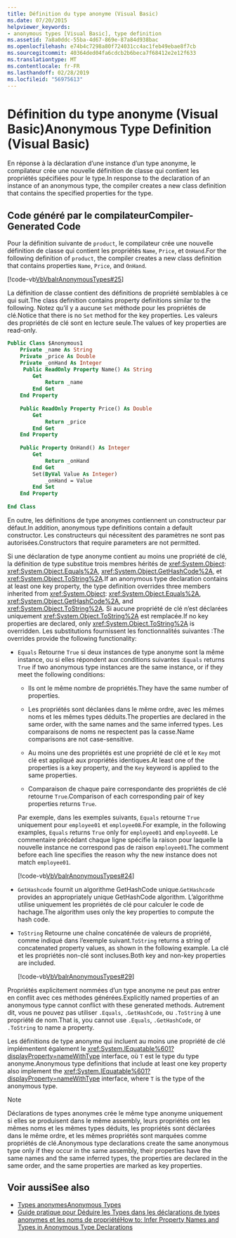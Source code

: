 ```yaml
---
title: Définition du type anonyme (Visual Basic)
ms.date: 07/20/2015
helpviewer_keywords:
- anonymous types [Visual Basic], type definition
ms.assetid: 7a8a0ddc-55ba-4d67-869e-87a84d938bac
ms.openlocfilehash: e74b4c7298a80f724031cc4ac1feb49ebae8f7cb
ms.sourcegitcommit: 40364ded04fa6cdcb2b6beca7f68412e2e12f633
ms.translationtype: MT
ms.contentlocale: fr-FR
ms.lasthandoff: 02/28/2019
ms.locfileid: "56975613"
---
```

# <a name="anonymous-type-definition-visual-basic"></a><span data-ttu-id="77133-102">Définition du type anonyme (Visual Basic)</span><span class="sxs-lookup"><span data-stu-id="77133-102">Anonymous Type Definition (Visual Basic)</span></span>
<span data-ttu-id="77133-103">En réponse à la déclaration d’une instance d’un type anonyme, le compilateur crée une nouvelle définition de classe qui contient les propriétés spécifiées pour le type.</span><span class="sxs-lookup"><span data-stu-id="77133-103">In response to the declaration of an instance of an anonymous type, the compiler creates a new class definition that contains the specified properties for the type.</span></span>  
  
## <a name="compiler-generated-code"></a><span data-ttu-id="77133-104">Code généré par le compilateur</span><span class="sxs-lookup"><span data-stu-id="77133-104">Compiler-Generated Code</span></span>  
 <span data-ttu-id="77133-105">Pour la définition suivante de `product`, le compilateur crée une nouvelle définition de classe qui contient les propriétés `Name`, `Price`, et `OnHand`.</span><span class="sxs-lookup"><span data-stu-id="77133-105">For the following definition of `product`, the compiler creates a new class definition that contains properties `Name`, `Price`, and `OnHand`.</span></span>  
  
 [!code-vb[VbVbalrAnonymousTypes#25](~/samples/snippets/visualbasic/VS_Snippets_VBCSharp/VbVbalrAnonymousTypes/VB/Class2.vb#25)]  
  
 <span data-ttu-id="77133-106">La définition de classe contient des définitions de propriété semblables à ce qui suit.</span><span class="sxs-lookup"><span data-stu-id="77133-106">The class definition contains property definitions similar to the following.</span></span> <span data-ttu-id="77133-107">Notez qu’il y a aucune `Set` méthode pour les propriétés de clé.</span><span class="sxs-lookup"><span data-stu-id="77133-107">Notice that there is no `Set` method for the key properties.</span></span> <span data-ttu-id="77133-108">Les valeurs des propriétés de clé sont en lecture seule.</span><span class="sxs-lookup"><span data-stu-id="77133-108">The values of key properties are read-only.</span></span>  
  
```vb  
Public Class $Anonymous1  
    Private _name As String  
    Private _price As Double  
    Private _onHand As Integer  
     Public ReadOnly Property Name() As String  
        Get  
            Return _name  
        End Get  
    End Property  
  
    Public ReadOnly Property Price() As Double  
        Get  
            Return _price  
        End Get  
    End Property  
  
    Public Property OnHand() As Integer  
        Get  
            Return _onHand  
        End Get  
        Set(ByVal Value As Integer)  
            _onHand = Value  
        End Set  
    End Property  
  
End Class  
```  
  
 <span data-ttu-id="77133-109">En outre, les définitions de type anonymes contiennent un constructeur par défaut.</span><span class="sxs-lookup"><span data-stu-id="77133-109">In addition, anonymous type definitions contain a default constructor.</span></span> <span data-ttu-id="77133-110">Les constructeurs qui nécessitent des paramètres ne sont pas autorisées.</span><span class="sxs-lookup"><span data-stu-id="77133-110">Constructors that require parameters are not permitted.</span></span>  
  
 <span data-ttu-id="77133-111">Si une déclaration de type anonyme contient au moins une propriété de clé, la définition de type substitue trois membres hérités de <xref:System.Object>: <xref:System.Object.Equals%2A>, <xref:System.Object.GetHashCode%2A>, et <xref:System.Object.ToString%2A>.</span><span class="sxs-lookup"><span data-stu-id="77133-111">If an anonymous type declaration contains at least one key property, the type definition overrides three members inherited from <xref:System.Object>: <xref:System.Object.Equals%2A>, <xref:System.Object.GetHashCode%2A>, and <xref:System.Object.ToString%2A>.</span></span> <span data-ttu-id="77133-112">Si aucune propriété de clé n’est déclarées uniquement <xref:System.Object.ToString%2A> est remplacée.</span><span class="sxs-lookup"><span data-stu-id="77133-112">If no key properties are declared, only <xref:System.Object.ToString%2A> is overridden.</span></span> <span data-ttu-id="77133-113">Les substitutions fournissent les fonctionnalités suivantes :</span><span class="sxs-lookup"><span data-stu-id="77133-113">The overrides provide the following functionality:</span></span>  
  
-   <span data-ttu-id="77133-114">`Equals` Retourne `True` si deux instances de type anonyme sont la même instance, ou si elles répondent aux conditions suivantes :</span><span class="sxs-lookup"><span data-stu-id="77133-114">`Equals` returns `True` if two anonymous type instances are the same instance, or if they meet the following conditions:</span></span>  
  
    -   <span data-ttu-id="77133-115">Ils ont le même nombre de propriétés.</span><span class="sxs-lookup"><span data-stu-id="77133-115">They have the same number of properties.</span></span>  
  
    -   <span data-ttu-id="77133-116">Les propriétés sont déclarées dans le même ordre, avec les mêmes noms et les mêmes types déduits.</span><span class="sxs-lookup"><span data-stu-id="77133-116">The properties are declared in the same order, with the same names and the same inferred types.</span></span> <span data-ttu-id="77133-117">Les comparaisons de noms ne respectent pas la casse.</span><span class="sxs-lookup"><span data-stu-id="77133-117">Name comparisons are not case-sensitive.</span></span>  
  
    -   <span data-ttu-id="77133-118">Au moins une des propriétés est une propriété de clé et le `Key` mot clé est appliqué aux propriétés identiques.</span><span class="sxs-lookup"><span data-stu-id="77133-118">At least one of the properties is a key property, and the `Key` keyword is applied to the same properties.</span></span>  
  
    -   <span data-ttu-id="77133-119">Comparaison de chaque paire correspondante des propriétés de clé retourne `True`.</span><span class="sxs-lookup"><span data-stu-id="77133-119">Comparison of each corresponding pair of key properties returns `True`.</span></span>  
  
     <span data-ttu-id="77133-120">Par exemple, dans les exemples suivants, `Equals` retourne `True` uniquement pour `employee01` et `employee08`.</span><span class="sxs-lookup"><span data-stu-id="77133-120">For example, in the following examples, `Equals` returns `True` only for `employee01` and `employee08`.</span></span> <span data-ttu-id="77133-121">Le commentaire précédant chaque ligne spécifie la raison pour laquelle la nouvelle instance ne correspond pas de raison `employee01`.</span><span class="sxs-lookup"><span data-stu-id="77133-121">The comment before each line specifies the reason why the new instance does not match `employee01`.</span></span>  
  
     [!code-vb[VbVbalrAnonymousTypes#24](~/samples/snippets/visualbasic/VS_Snippets_VBCSharp/VbVbalrAnonymousTypes/VB/Class2.vb#24)]  
  
-   <span data-ttu-id="77133-122">`GetHashcode` fournit un algorithme GetHashCode unique.</span><span class="sxs-lookup"><span data-stu-id="77133-122">`GetHashcode` provides an appropriately unique GetHashCode algorithm.</span></span> <span data-ttu-id="77133-123">L’algorithme utilise uniquement les propriétés de clé pour calculer le code de hachage.</span><span class="sxs-lookup"><span data-stu-id="77133-123">The algorithm uses only the key properties to compute the hash code.</span></span>  
  
-   <span data-ttu-id="77133-124">`ToString` Retourne une chaîne concaténée de valeurs de propriété, comme indiqué dans l’exemple suivant.</span><span class="sxs-lookup"><span data-stu-id="77133-124">`ToString` returns a string of concatenated property values, as shown in the following example.</span></span> <span data-ttu-id="77133-125">La clé et les propriétés non-clé sont incluses.</span><span class="sxs-lookup"><span data-stu-id="77133-125">Both key and non-key properties are included.</span></span>  
  
     [!code-vb[VbVbalrAnonymousTypes#29](~/samples/snippets/visualbasic/VS_Snippets_VBCSharp/VbVbalrAnonymousTypes/VB/Class2.vb#29)]  
  
 <span data-ttu-id="77133-126">Propriétés explicitement nommées d’un type anonyme ne peut pas entrer en conflit avec ces méthodes générées.</span><span class="sxs-lookup"><span data-stu-id="77133-126">Explicitly named properties of an anonymous type cannot conflict with these generated methods.</span></span> <span data-ttu-id="77133-127">Autrement dit, vous ne pouvez pas utiliser `.Equals`, `.GetHashCode`, ou `.ToString` à une propriété de nom.</span><span class="sxs-lookup"><span data-stu-id="77133-127">That is, you cannot use `.Equals`, `.GetHashCode`, or `.ToString` to name a property.</span></span>  
  
 <span data-ttu-id="77133-128">Les définitions de type anonyme qui incluent au moins une propriété de clé implémentent également le <xref:System.IEquatable%601?displayProperty=nameWithType> interface, où `T` est le type du type anonyme.</span><span class="sxs-lookup"><span data-stu-id="77133-128">Anonymous type definitions that include at least one key property also implement the <xref:System.IEquatable%601?displayProperty=nameWithType> interface, where `T` is the type of the anonymous type.</span></span>  
  
> [!NOTE]
>  <span data-ttu-id="77133-129">Déclarations de types anonymes crée le même type anonyme uniquement si elles se produisent dans le même assembly, leurs propriétés ont les mêmes noms et les mêmes types déduits, les propriétés sont déclarées dans le même ordre, et les mêmes propriétés sont marquées comme propriétés de clé.</span><span class="sxs-lookup"><span data-stu-id="77133-129">Anonymous type declarations create the same anonymous type only if they occur in the same assembly, their properties have the same names and the same inferred types, the properties are declared in the same order, and the same properties are marked as key properties.</span></span>  
  
## <a name="see-also"></a><span data-ttu-id="77133-130">Voir aussi</span><span class="sxs-lookup"><span data-stu-id="77133-130">See also</span></span>
- [<span data-ttu-id="77133-131">Types anonymes</span><span class="sxs-lookup"><span data-stu-id="77133-131">Anonymous Types</span></span>](../../../../visual-basic/programming-guide/language-features/objects-and-classes/anonymous-types.md)
- [<span data-ttu-id="77133-132">Guide pratique pour Déduire les Types dans les déclarations de types anonymes et les noms de propriété</span><span class="sxs-lookup"><span data-stu-id="77133-132">How to: Infer Property Names and Types in Anonymous Type Declarations</span></span>](../../../../visual-basic/programming-guide/language-features/objects-and-classes/how-to-infer-property-names-and-types-in-anonymous-type-declarations.md)
